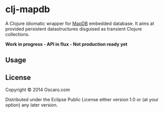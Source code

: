 # clj-mapdb

A Clojure idiomatic wrapper for [MapDB](http://www.mapdb.org/) embedded database. It aims at provided persistent datastructures disguised as transient Clojure collections.

**Work in progress - API in flux - Not production ready yet**

## Usage

## License

Copyright © 2014 Oscaro.com

Distributed under the Eclipse Public License either version 1.0 or (at
your option) any later version.
